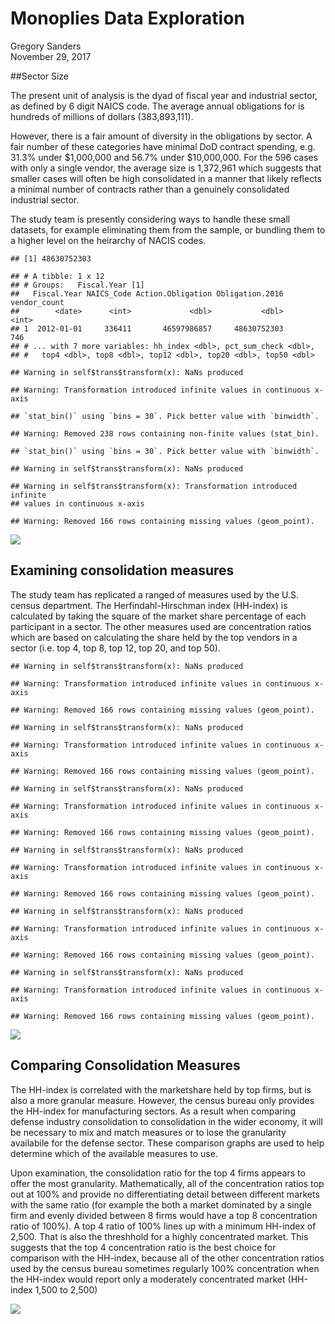 # Monoplies Data Exploration
Gregory Sanders  
November 29, 2017  



##Sector Size

The present unit of analysis is the dyad of fiscal year and industrial sector, as defined by 6 digit NAICS code. The average annual obligations for is hundreds of millions of dollars (383,893,111).

However, there is a fair amount of diversity in the obligations by sector. A fair number of these categories have minimal DoD contract spending, e.g. 31.3% under \$1,000,000 and 56.7% under \$10,000,000. For the 596 cases with only a single vendor, the average size is 1,372,961 which suggests that smaller cases will often be high consolidated in a manner that likely reflects a minimal number of contracts rather than a genuinely consolidated industrial sector.

The study team is presently considering ways to handle these small datasets, for example eliminating them from the sample, or bundling them to a higher level on the heirarchy of NACIS codes.


```
## [1] 48630752303
```

```
## # A tibble: 1 x 12
## # Groups:   Fiscal.Year [1]
##   Fiscal.Year NAICS_Code Action.Obligation Obligation.2016 vendor_count
##        <date>      <int>             <dbl>           <dbl>        <int>
## 1  2012-01-01     336411       46597986857     48630752303          746
## # ... with 7 more variables: hh_index <dbl>, pct_sum_check <dbl>,
## #   top4 <dbl>, top8 <dbl>, top12 <dbl>, top20 <dbl>, top50 <dbl>
```

```
## Warning in self$trans$transform(x): NaNs produced
```

```
## Warning: Transformation introduced infinite values in continuous x-axis
```

```
## `stat_bin()` using `bins = 30`. Pick better value with `binwidth`.
```

```
## Warning: Removed 238 rows containing non-finite values (stat_bin).
```

```
## `stat_bin()` using `bins = 30`. Pick better value with `binwidth`.
```

```
## Warning in self$trans$transform(x): NaNs produced

## Warning in self$trans$transform(x): Transformation introduced infinite
## values in continuous x-axis
```

```
## Warning: Removed 166 rows containing missing values (geom_point).
```

![](Monopolies_Exploration_files/figure-html/sector_size-1.png)<!-- -->

## Examining consolidation measures

The study team has replicated a ranged of measures used by the U.S. census department. The Herfindahl-Hirschman index (HH-index) is calculated by taking the square of the market share percentage of each participant in a sector. The other measures used are concentration ratios which are based on calculating the share held by the top vendors in a sector (i.e. top 4, top 8, top 12, top 20, and top 50). 


```
## Warning in self$trans$transform(x): NaNs produced
```

```
## Warning: Transformation introduced infinite values in continuous x-axis
```

```
## Warning: Removed 166 rows containing missing values (geom_point).
```

```
## Warning in self$trans$transform(x): NaNs produced
```

```
## Warning: Transformation introduced infinite values in continuous x-axis
```

```
## Warning: Removed 166 rows containing missing values (geom_point).
```

```
## Warning in self$trans$transform(x): NaNs produced
```

```
## Warning: Transformation introduced infinite values in continuous x-axis
```

```
## Warning: Removed 166 rows containing missing values (geom_point).
```

```
## Warning in self$trans$transform(x): NaNs produced
```

```
## Warning: Transformation introduced infinite values in continuous x-axis
```

```
## Warning: Removed 166 rows containing missing values (geom_point).
```

```
## Warning in self$trans$transform(x): NaNs produced
```

```
## Warning: Transformation introduced infinite values in continuous x-axis
```

```
## Warning: Removed 166 rows containing missing values (geom_point).
```

```
## Warning in self$trans$transform(x): NaNs produced
```

```
## Warning: Transformation introduced infinite values in continuous x-axis
```

```
## Warning: Removed 166 rows containing missing values (geom_point).
```

![](Monopolies_Exploration_files/figure-html/consolidation_measures-1.png)<!-- -->


## Comparing Consolidation Measures
The HH-index is correlated with the marketshare held by top firms, but is also a more granular measure. However, the census bureau only provides the HH-index for manufacturing sectors. As a result when comparing defense industry consolidation to consolidation in the wider economy, it will be necessary to mix and match measures or to lose the granularity availabile for the defense sector. These comparison graphs are used to help determine which of the available measures to use.

Upon examination, the consolidation ratio for the top 4 firms appears to offer the most granularity. Mathematically, all of the concentration ratios top out at 100% and provide no differentiating detail between different markets with the same ratio (for example the both a market dominated by a single firm and evenly divided between 8 firms would have a top 8 concentration ratio of 100%). A top 4 ratio of 100% lines up with a minimum HH-index of 2,500. That is also the threshhold for a highly concentrated market. This suggests that the top 4 concentration ratio is the best choice for comparison with the HH-index, because all of the other concentration ratios used by the census bureau sometimes regularly  100% concentration when the HH-index would report only a moderately concentrated market (HH-index 1,500 to 2,500)

![](Monopolies_Exploration_files/figure-html/CrossValidation-1.png)<!-- -->
